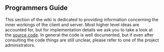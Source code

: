 ## Programmers Guide
This section of the wiki is dedicated to providing information concerning the inner workings of the client and server. Most higher level ideas are accounted for, but for implementation details we ask you to take a look at the [source code](https://github.com/psedit/cte/). In general the code is well documented, but if even after consulting the code things are still unclear, please refer to one of the project administrators.